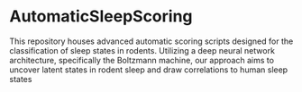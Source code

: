 # AutomaticSleepScoring
This repository houses advanced automatic scoring scripts designed for the classification of sleep states in rodents. Utilizing a deep neural network architecture, specifically the Boltzmann machine, our approach aims to uncover latent states in rodent sleep and draw correlations to human sleep states
